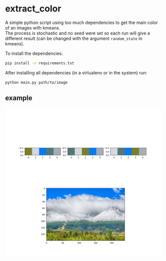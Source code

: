 # extract_color

A simple python script using too much dependencies to get the main color of an images with kmeans.  
The process is stochastic and no seed were set so each run will give a different result (can be changed with the argument `random_state` in kmeans).  

To install the dependencies:
```bash
pip install -r requirements.txt
```

After installing all dependencies (in a virtualenv or in the system) run:

```bash
python main.py path/to/image
```

## example

![](https://github.com/jackred/extract_color/raw/master/example/result2.png)

